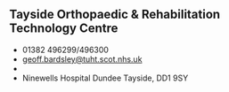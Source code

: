 
## Tayside Orthopaedic & Rehabilitation Technology Centre

- <i class="fa fa-phone"></i> 01382 496299/496300
- <i class="fa fa-envelope"></i> <a href="mailto:geoff.bardsley@tuht.scot.nhs.uk">geoff.bardsley@tuht.scot.nhs.uk</a>
- <i class="fa fa-home"></i> []()
- <i class="fa fa-building"></i> Ninewells Hospital    Dundee Tayside, DD1 9SY
